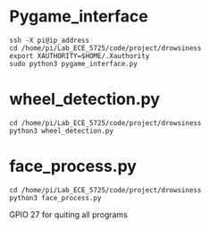 # Pygame_interface
```
ssh -X pi@ip_address
cd /home/pi/Lab_ECE_5725/code/project/drowsiness
export XAUTHORITY=$HOME/.Xauthority
sudo python3 pygame_interface.py
```

# wheel_detection.py
```
cd /home/pi/Lab_ECE_5725/code/project/drowsiness
python3 wheel_detection.py
```

# face_process.py
```
cd /home/pi/Lab_ECE_5725/code/project/drowsiness
python3 face_process.py
```

GPIO 27 for quiting all programs
